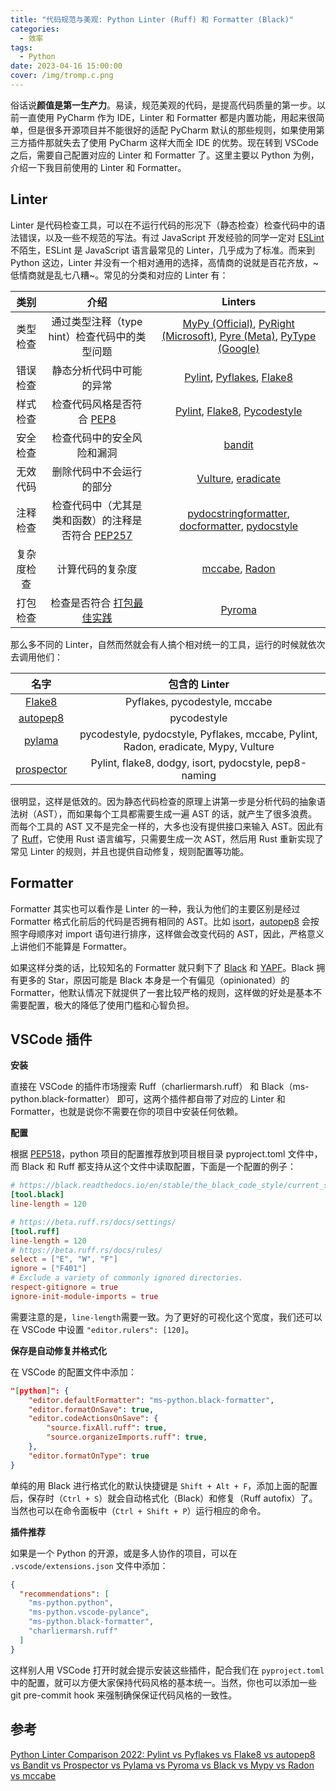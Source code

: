 ```yaml
---
title: "代码规范与美观: Python Linter (Ruff) 和 Formatter (Black)"
categories:
  - 效率
tags:
  - Python
date: 2023-04-16 15:00:00
cover: /img/tromp.c.png
---
```


俗话说**颜值是第一生产力**。易读，规范美观的代码，是提高代码质量的第一步。以前一直使用 PyCharm 作为 IDE，Linter 和 Formatter 都是内置功能，用起来很简单，但是很多开源项目并不能很好的适配 PyCharm 默认的那些规则，如果使用第三方插件那就失去了使用 PyCharm 这样大而全 IDE 的优势。现在转到 VSCode 之后，需要自己配置对应的 Linter 和 Formatter 了。这里主要以 Python 为例，介绍一下我目前使用的 Linter 和 Formatter。

## Linter

Linter 是代码检查工具，可以在不运行代码的形况下（静态检查）检查代码中的语法错误，以及一些不规范的写法。有过 JavaScript 开发经验的同学一定对 [ESLint](https://eslint.org/) 不陌生，ESLint 是 JavaScript 语言最常见的 Linter，几乎成为了标准。而来到 Python 这边，Linter 并没有一个相对通用的选择，高情商的说就是百花齐放，~低情商就是乱七八糟~。常见的分类和对应的 Linter 有：

|    类别    |                                          介绍                                          |                                                                                               Linters                                                                                               |
| :--------: | :------------------------------------------------------------------------------------: | :-------------------------------------------------------------------------------------------------------------------------------------------------------------------------------------------------: |
|  类型检查  |                     通过类型注释（type hint）检查代码中的类型问题                      | [MyPy (Official)](https://mypy-lang.org/), [PyRight (Microsoft)](https://github.com/microsoft/pyright), [Pyre (Meta)](https://pyre-check.org/), [PyType (Google)](https://github.com/google/pytype) |
|  错误检查  |                                静态分析代码中可能的异常                                |                                   [Pylint](https://www.pylint.org/), [Pyflakes](https://github.com/PyCQA/pyflakes), [Flake8](https://flake8.pycqa.org/en/latest/)                                   |
|  样式检查  |             检查代码风格是否符合 [PEP8](https://peps.python.org/pep-0008/)             |                         [Pylint](https://www.pylint.org/), [Flake8](https://flake8.pycqa.org/en/latest/), [Pycodestyle](https://pycodestyle.pycqa.org/en/latest/intro.html)                         |
|  安全检查  |                               检查代码中的安全风险和漏洞                               |                                                                         [bandit](https://bandit.readthedocs.io/en/latest/)                                                                          |
|  无效代码  |                                删除代码中不会运行的部分                                |                                            [Vulture](https://github.com/jendrikseipp/vulture), [eradicate](https://github.com/wemake-services/eradicate)                                            |
|  注释检查  | 检查代码中（尤其是类和函数）的注释是否符合 [PEP257](https://peps.python.org/pep-0257/) |                       [pydocstringformatter](Pydocstringformatter), [docformatter](https://github.com/PyCQA/docformatter), [pydocstyle](http://www.pydocstyle.org/en/stable/)                       |
| 复杂度检查 |                                    计算代码的复杂度                                    |                                                         [mccabe](https://github.com/PyCQA/mccabe), [Radon](https://github.com/rubik/radon)                                                          |
|  打包检查  |          检查是否符合 [打包最佳实践](https://github.com/regebro/pyroma#tests)          |                                                                             [Pyroma](https://github.com/regebro/pyroma)                                                                             |

那么多不同的 Linter，自然而然就会有人搞个相对统一的工具，运行的时候就依次去调用他们：

|                                名字                                |                                   包含的 Linter                                    |
| :----------------------------------------------------------------: | :--------------------------------------------------------------------------------: |
|           [Flake8](https://flake8.pycqa.org/en/latest/)            |                           Pyflakes, pycodestyle, mccabe                            |
|           [autopep8](https://github.com/hhatto/autopep8)           |                                    pycodestyle                                     |
|              [pylama](https://github.com/klen/pylama)              | pycodestyle, pydocstyle, Pyflakes, mccabe, Pylint, Radon, eradicate, Mypy, Vulture |
| [prospector](https://prospector.landscape.io/en/master/index.html) |               Pylint, flake8, dodgy, isort, pydocstyle, pep8-naming                |

很明显，这样是低效的。因为静态代码检查的原理上讲第一步是分析代码的抽象语法树（AST），而如果每个工具都需要生成一遍 AST 的话，就产生了很多浪费。而每个工具的 AST 又不是完全一样的，大多也没有提供接口来输入 AST。因此有了 [Ruff](https://beta.ruff.rs/docs/)，它使用 Rust 语言编写，只需要生成一次 AST，然后用 Rust 重新实现了常见 Linter 的规则，并且也提供自动修复，规则配置等功能。

## Formatter

Formatter 其实也可以看作是 Linter 的一种，我认为他们的主要区别是经过 Formatter 格式化前后的代码是否拥有相同的 AST。比如 [isort](https://pycqa.github.io/isort/)，[autopep8](https://github.com/hhatto/autopep8) 会按照字母顺序对 import 语句进行排序，这样做会改变代码的 AST，因此，严格意义上讲他们不能算是 Formatter。

如果这样分类的话，比较知名的 Formatter 就只剩下了 [Black](https://github.com/psf/black) 和 [YAPF](https://github.com/google/yapf)。Black 拥有更多的 Star，原因可能是 Black 本身是一个有偏见（opinionated）的 Formatter，他默认情况下就提供了一套比较严格的规则，这样做的好处是基本不需要配置，极大的降低了使用门槛和心智负担。

## VSCode 插件

**安装**

直接在 VSCode 的插件市场搜索 Ruff（charliermarsh.ruff） 和 Black（ms-python.black-formatter） 即可，这两个插件都自带了对应的 Linter 和 Formatter，也就是说你不需要在你的项目中安装任何依赖。

**配置**

根据 [PEP518](https://peps.python.org/pep-0518/)，python 项目的配置推荐放到项目根目录 pyproject.toml 文件中，而 Black 和 Ruff 都支持从这个文件中读取配置，下面是一个配置的例子：

```toml
# https://black.readthedocs.io/en/stable/the_black_code_style/current_style.html
[tool.black]
line-length = 120

# https://beta.ruff.rs/docs/settings/
[tool.ruff]
line-length = 120
# https://beta.ruff.rs/docs/rules/
select = ["E", "W", "F"]
ignore = ["F401"]
# Exclude a variety of commonly ignored directories.
respect-gitignore = true
ignore-init-module-imports = true
```

需要注意的是，`line-length`需要一致。为了更好的可视化这个宽度，我们还可以在 VSCode 中设置 `"editor.rulers": [120]`。

**保存是自动修复并格式化**

在 VSCode 的配置文件中添加：

```json
"[python]": {
    "editor.defaultFormatter": "ms-python.black-formatter",
    "editor.formatOnSave": true,
    "editor.codeActionsOnSave": {
        "source.fixAll.ruff": true,
        "source.organizeImports.ruff": true,
    },
    "editor.formatOnType": true
}
```

单纯的用 Black 进行格式化的默认快捷键是 `Shift + Alt + F`，添加上面的配置后，保存时（`Ctrl + S`）就会自动格式化（Black）和修复（Ruff autofix）了。当然也可以在命令面板中（`Ctrl + Shift + P`）运行相应的命令。

**插件推荐**

如果是一个 Python 的开源，或是多人协作的项目，可以在 `.vscode/extensions.json` 文件中添加：

```json
{
  "recommendations": [
    "ms-python.python",
    "ms-python.vscode-pylance",
    "ms-python.black-formatter",
    "charliermarsh.ruff"
  ]
}
```

这样别人用 VSCode 打开时就会提示安装这些插件，配合我们在 `pyproject.toml` 中的配置，就可以方便大家保持代码风格的基本统一。当然，你也可以添加一些 git pre-commit hook 来强制确保保证代码风格的一致性。

## 参考

[Python Linter Comparison 2022: Pylint vs Pyflakes vs Flake8 vs autopep8 vs Bandit vs Prospector vs Pylama vs Pyroma vs Black vs Mypy vs Radon vs mccabe](https://inventwithpython.com/blog/2022/11/19/python-linter-comparison-2022-pylint-vs-pyflakes-vs-flake8-vs-autopep8-vs-bandit-vs-prospector-vs-pylama-vs-pyroma-vs-black-vs-mypy-vs-radon-vs-mccabe/)

<style>
pre .table {
  display: inline;
}
</style>
